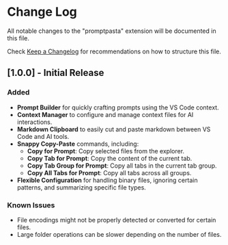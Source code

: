 # Change Log

All notable changes to the "promptpasta" extension will be documented in this file.

Check [Keep a Changelog](http://keepachangelog.com/) for recommendations on how to structure this file.

## [1.0.0] - Initial Release

### Added

- **Prompt Builder** for quickly crafting prompts using the VS Code context.
- **Context Manager** to configure and manage context files for AI interactions.
- **Markdown Clipboard** to easily cut and paste markdown between VS Code and AI tools.
- **Snappy Copy-Paste** commands, including:
  - **Copy for Prompt**: Copy selected files from the explorer.
  - **Copy Tab for Prompt**: Copy the content of the current tab.
  - **Copy Tab Group for Prompt**: Copy all tabs in the current tab group.
  - **Copy All Tabs for Prompt**: Copy all tabs across all groups.
- **Flexible Configuration** for handling binary files, ignoring certain patterns, and summarizing specific file types.

### Known Issues

- File encodings might not be properly detected or converted for certain files.
- Large folder operations can be slower depending on the number of files.
